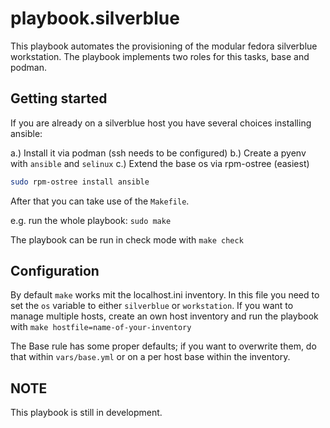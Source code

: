 # playbook.silverblue

This playbook automates the provisioning of the modular fedora silverblue workstation. The playbook implements two roles for this tasks, base and podman.

## Getting started

If you are already on a silverblue host you have several choices installing ansible:

a.) Install it via podman (ssh needs to be configured)
b.) Create a pyenv with `ansible` and `selinux`
c.) Extend the base os via rpm-ostree (easiest)

```sh
sudo rpm-ostree install ansible
```

After that you can take use of the `Makefile`.

e.g. run the whole playbook: `sudo make`

The playbook can be run in check mode with `make check`

## Configuration

By default `make` works mit the localhost.ini inventory. In this file you need to set the `os` variable to either `silverblue` or `workstation`.
If you want to manage multiple hosts, create an own host inventory and run the playbook with `make hostfile=name-of-your-inventory`

The Base rule has some proper defaults; if you want to overwrite them, do that within `vars/base.yml` or on a per host base within the inventory.

## NOTE

This playbook is still in development.